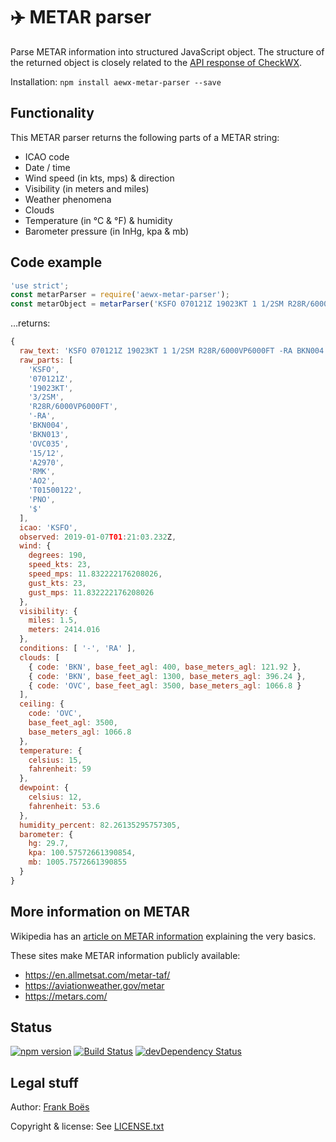 ✈️ METAR parser
===============

Parse METAR information into structured JavaScript object. The structure of the returned object is closely related to the [API response of CheckWX](https://api.checkwx.com/#metar-fields).

Installation: `npm install aewx-metar-parser --save`

Functionality
-------------

This METAR parser returns the following parts of a METAR string:

* ICAO code
* Date / time
* Wind speed (in kts, mps) & direction
* Visibility (in meters and miles)
* Weather phenomena
* Clouds
* Temperature (in °C & °F) & humidity
* Barometer pressure (in InHg, kpa & mb)

Code example
------------

```javascript
'use strict';
const metarParser = require('aewx-metar-parser');
const metarObject = metarParser('KSFO 070121Z 19023KT 1 1/2SM R28R/6000VP6000FT -RA BKN004 BKN013 OVC035 15/12 A2970 RMK AO2 T01500122 PNO $');

```

…returns:

```javascript
{
  raw_text: 'KSFO 070121Z 19023KT 1 1/2SM R28R/6000VP6000FT -RA BKN004 BKN013 OVC035 15/12 A2970 RMK AO2 T01500122 PNO $',
  raw_parts: [
    'KSFO',
    '070121Z',
    '19023KT',
    '3/2SM',
    'R28R/6000VP6000FT',
    '-RA',
    'BKN004',
    'BKN013',
    'OVC035',
    '15/12',
    'A2970',
    'RMK',
    'AO2',
    'T01500122',
    'PNO',
    '$'
  ],
  icao: 'KSFO',
  observed: 2019-01-07T01:21:03.232Z,
  wind: {
    degrees: 190,
    speed_kts: 23,
    speed_mps: 11.832222176208026,
    gust_kts: 23,
    gust_mps: 11.832222176208026
  },
  visibility: {
    miles: 1.5,
    meters: 2414.016
  },
  conditions: [ '-', 'RA' ],
  clouds: [
    { code: 'BKN', base_feet_agl: 400, base_meters_agl: 121.92 },
    { code: 'BKN', base_feet_agl: 1300, base_meters_agl: 396.24 },
    { code: 'OVC', base_feet_agl: 3500, base_meters_agl: 1066.8 }
  ],
  ceiling: {
    code: 'OVC',
    base_feet_agl: 3500,
    base_meters_agl: 1066.8
  },
  temperature: {
    celsius: 15,
    fahrenheit: 59
  },
  dewpoint: {
    celsius: 12,
    fahrenheit: 53.6
  },
  humidity_percent: 82.26135295757305,
  barometer: {
    hg: 29.7,
    kpa: 100.57572661390854,
    mb: 1005.7572661390855
  }
}
```



More information on METAR
--------------------------

Wikipedia has an [article on METAR information](https://en.wikipedia.org/wiki/METAR) explaining the very basics.

These sites make METAR information publicly available:

* https://en.allmetsat.com/metar-taf/
* https://aviationweather.gov/metar
* https://metars.com/

Status
-------

[![npm version](https://badge.fury.io/js/aewx-metar-parser.svg)](https://badge.fury.io/js/aewx-metar-parser)
[![Build Status](https://travis-ci.org/fboes/metar-parser.svg?branch=master)](https://travis-ci.org/fboes/metar-parser)
[![devDependency Status](https://david-dm.org/fboes/metar-parser/dev-status.svg)](https://david-dm.org/fboes/metar-parser?type=dev)

Legal stuff
-----------

Author: [Frank Boës](http://3960.org)

Copyright & license: See [LICENSE.txt](LICENSE.txt)
